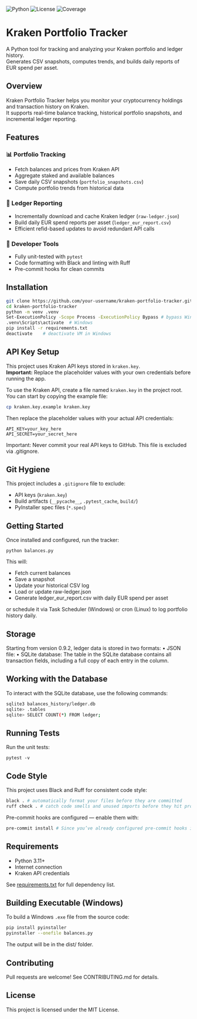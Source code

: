 ![Python](https://img.shields.io/badge/python-3.11+-blue)
![License](https://img.shields.io/badge/license-MIT-green)
![Coverage](https://codecov.io/gh/patan4ik/kraken-portfolio-tracker/branch/main/graph/badge.svg)

# Kraken Portfolio Tracker

A Python tool for tracking and analyzing your Kraken portfolio and ledger history.  
Generates CSV snapshots, computes trends, and builds daily reports of EUR spend per asset.

## Overview

Kraken Portfolio Tracker helps you monitor your cryptocurrency holdings and transaction history on Kraken.  
It supports real-time balance tracking, historical portfolio snapshots, and incremental ledger reporting.

## Features

### 📊 Portfolio Tracking
- Fetch balances and prices from Kraken API
- Aggregate staked and available balances
- Save daily CSV snapshots (`portfolio_snapshots.csv`)
- Compute portfolio trends from historical data

### 📁 Ledger Reporting
- Incrementally download and cache Kraken ledger (`raw-ledger.json`)
- Build daily EUR spend reports per asset (`ledger_eur_report.csv`)
- Efficient refid-based updates to avoid redundant API calls

### 🧪 Developer Tools
- Fully unit-tested with `pytest`
- Code formatting with Black and linting with Ruff
- Pre-commit hooks for clean commits

## Installation

```bash
git clone https://github.com/your-username/kraken-portfolio-tracker.git
cd kraken-portfolio-tracker
python -m venv .venv
Set-ExecutionPolicy -Scope Process -ExecutionPolicy Bypass # bypass Windows policies for VM current session
.venv\Scripts\activate  # Windows
pip install -r requirements.txt
deactivate    # deactivate VM in Windows
```

## API Key Setup

This project uses Kraken API keys stored in `kraken.key`.  
**Important:** Replace the placeholder values with your own credentials before running the app.

To use the Kraken API, create a file named `kraken.key` in the project root.  
You can start by copying the example file:

```bash
cp kraken.key.example kraken.key
```

Then replace the placeholder values with your actual API credentials:
```
API_KEY=your_key_here
API_SECRET=your_secret_here
```
Important: Never commit your real API keys to GitHub. This file is excluded via .gitignore.

## Git Hygiene

This project includes a `.gitignore` file to exclude:
- API keys (`kraken.key`)
- Build artifacts (`__pycache__`, `.pytest_cache`, `build/`)
- PyInstaller spec files (`*.spec`)

## Getting Started

Once installed and configured, run the tracker:

```
python balances.py
```
This will:
- Fetch current balances
- Save a snapshot
- Update your historical CSV log
- Load or update raw-ledger.json
- Generate ledger_eur_report.csv with daily EUR spend per asset

or schedule it via Task Scheduler (Windows) or cron (Linux) to log portfolio history daily.

## Storage
Starting from version 0.9.2, ledger data is stored in two formats:
• 	JSON file:
• 	SQLite database:
The  table in the SQLite database contains all transaction fields, including a full copy of each entry in the  column.

## Working with the Database
To interact with the SQLite database, use the following commands:
```bash
sqlite3 balances_history/ledger.db
sqlite> .tables
sqlite> SELECT COUNT(*) FROM ledger;
```

## Running Tests
Run the unit tests:
```
pytest -v
```

## Code Style

This project uses Black and Ruff for consistent code style:
```bash
black . # automatically format your files before they are committed
ruff check . # catch code smells and unused imports before they hit production
```

Pre-commit hooks are configured — enable them with:
```bash
pre-commit install # Since you’ve already configured pre-commit hooks in .pre-commit-config.yaml, you can enable them locally. Now every time you run git commit, Black and Ruff will automatically check your files before they are committed — so your CI will stay green without extra work.
```

## Requirements

- Python 3.11+
- Internet connection
- Kraken API credentials

See [requirements.txt](requirements.txt) for full dependency list.

## Building Executable (Windows)

To build a Windows `.exe` file from the source code:

```bash
pip install pyinstaller
pyinstaller --onefile balances.py
```
The output will be in the dist/ folder.

## Contributing

Pull requests are welcome! See CONTRIBUTING.md for details.

## License

This project is licensed under the MIT License.
